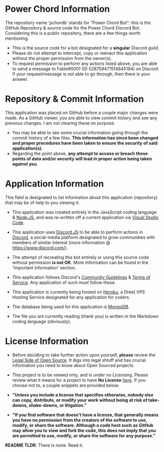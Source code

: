 # Power Chord Information

The repository name 'pchordb' stands for "Power Chord Bot": this is the GitHub Repository & source code for the Power Chord Discord Bot.
Considering this is a public repository, there are a few things worth mentioning.

- This is the source code for a bot designated for a **singular** Discord guild.
- Please do not attempt to intercept, copy or reenact this application without the proper permission from the owner(s).
- To request permission to perform any actions listed above, you are able to send a message to Fable#0001 (ID 528759471514845194) on Discord. If your request/message is not able to go through, then there is your answer.

# Repository & Commit Information

This application was placed on GitHub before a couple major changes were made. As a GitHub viewer, you are able to view commit history and see any previous changes. I am not clearing these on purpose.

- You may be able to see some crucial information going through the commit history of a few files. **This information has since been changed and proper procedures have been taken to ensure the security of said application(s).**
- Regarding the point above, **any attempt to access or breach these points of data and/or security will lead in proper action being taken against you**.

# Application Information

This field is designated to list information about this application (repository) that may be of help to you viewing it.

- This application was created entirely in the JavaScript coding language & [Node.JS](https://nodejs.org/en/), and was re-written off a current application via [Visual Studio Code](https://code.visualstudio.com/).
- This application uses [Discord.JS](https://discord.js.org/#/) to be able to perform actions in [Discord](https://www.discord.com/), a social-media platform designated to grow communities with members of similar interest (more information @ https://www.discord.com/).
- The attempt of recreating this bot entirely or using this source code without permission **is not OK**. More information can be found in the 'Important Information' section.
- This application follows Discord's [Community Guidelines](https://discord.com/guidelines) & [Terms of Service](https://discord.com/terms). Any application of such must follow these.


- This application is currently being hosted on [Heroku](https://www.heroku.com/), a \[free] VPS Hosting Service designated for any application for coders.
- The database being used for this application is [MongoDB](https://www.mongodb.com/).
- The file you are currently reading (thank you) is written in the Markdown coding language (obviously).

# License Information

- Before deciding to take further action upon yourself, **please** review the [Legal Side of Open Source](https://opensource.guide/legal/). It digs into legal shtuff and has crucial information you need to know about Open Sourced projects.
- This project is to be viewed only, and is under no Licensing. Please review what it means for a project to have **No License** [here](https://choosealicense.com/no-permission/). If you choose not to, a couple snippets are provided below.


- **"Unless you include a license that specifies otherwise, nobody else can copy, distribute, or modify your work without being at risk of take-downs, shake-downs, or litigation."**
- **"If you find software that doesn’t have a license, that generally means you have no permission from the creators of the software to use, modify, or share the software. Although a code host such as GitHub may allow you to view and fork the code, this does not imply that you are permitted to use, modify, or share the software for any purpose."**


**README TLDR**: There is none. Read it.
